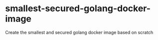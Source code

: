 # smallest-secured-golang-docker-image
Create the smallest and secured golang docker image based on scratch
